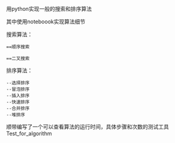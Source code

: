 用python实现一般的搜索和排序算法

其中使用noteboook实现算法细节

搜索算法：
    
    ==顺序搜索
    
    ==二叉搜索
    
    
排序算法：            

    --选择排序        
    --冒泡排序
    --插入排序
    --快速排序
    --合并排序
    --堆排序
    
    
顺带编写了一个可以查看算法的运行时间，具体步骤和次数的测试工具Test_for_algorithm
 